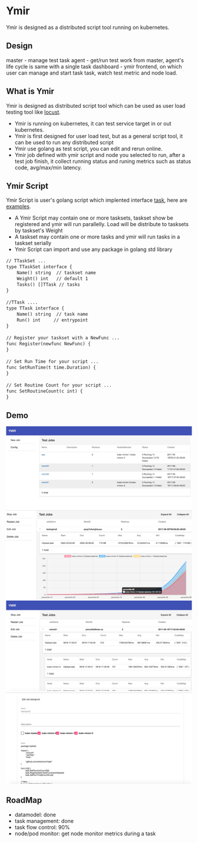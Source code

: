 # Ymir
Ymir is designed as a distributed script tool running on kubernetes.

## Design 
master - manage test task
agent  - get/run test work from master, agent's life cycle is same with a single task
dashboard - ymir frontend, on which user can manage and start task task, watch test metric and node load.

## What is Ymir
Ymir is designed as distributed script tool which can be used as user load testing tool like [locust](https://locust.io/). 
- Ymir is running on kubernetes, it can test service target in or out kubernetes.
- Ymir is first designed for user load test, but as a general script tool, it can be used to run any distributed script 
- Ymir use golang as test script, you can edit and rerun online.
- Ymir job defined with ymir script and node you selected to run, after a test job finish, it collect running status and runing metrics such as status code, avg/max/min latency.


## Ymir Script
Ymir Script is user's golang script which implented interface [task](https://github.com/arlert/ymir/blob/master/task/task.go), here are [examples](https://github.com/arlert/ymir/tree/master/taskset).

- A Ymir Script may contain one or more tasksets, taskset show be registered and ymir will run parallelly. Load will be distribute to tasksets by taskset's Weight
- A taskset may contain one or more tasks and ymir will run tasks in a taskset serially
- Ymir Script can import and use any package in golang std library

```
// TTaskSet ...
type TTaskSet interface {
	Name() string  // taskset name
	Weight() int   // default 1
	Tasks() []TTask // tasks
}

//TTask ....
type TTask interface {
	Name() string  // task name
	Run() int     // entrypoint
}

// Register your taskset with a NewFunc ...
func Register(newfunc NewFunc) {
}

// Set Run Time for your script ...
func SetRunTime(t time.Duration) {
}

// Set Routine Count for your script ...
func SetRoutineCount(c int) {
}

```

## Demo
![Alt text](/demo/demo-0.png)
![Alt text](/demo/demo-1.png)
![Alt text](/demo/demo-2.png)
![Alt text](/demo/demo-3.png)

## RoadMap
- datamodel: done
- task management: done
- task flow control: 90%
- node/pod monitor: get node monitor metrics during a task
